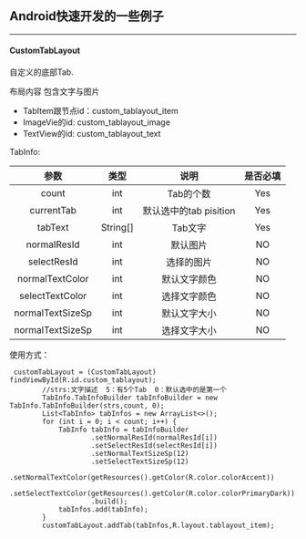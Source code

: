 ## Android快速开发的一些例子
---

#### CustomTabLayout
自定义的底部Tab.

布局内容 包含文字与图片

-  TabItem跟节点id：custom_tablayout_item
-  ImageVie的id: custom_tablayout_image
-  TextView的id: custom_tablayout_text

TabInfo:

| 参数        | 类型           | 说明 | 是否必填|
| :-------------: |:-------------:| :-----:|:----:|
| count      | int | Tab的个数 | Yes|
| currentTab | int      |  默认选中的tab pisition |Yes|
| tabText | String[]     |    Tab文字 |Yes|
| normalResId | int     |    默认图片 | NO|
| selectResId |int      |    选择的图片 |NO|
| normalTextColor | int    |    默认文字颜色 |NO|
| selectTextColor | int      |   选择文字颜色 |NO|
| normalTextSizeSp | int      |   默认文字大小 |NO|
| normalTextSizeSp | int      |   选择文字大小 |NO|
使用方式：

```
 customTabLayout = (CustomTabLayout) findViewById(R.id.custom_tablayout);
        //strs:文字描述  5：有5个Tab  0：默认选中的是第一个
        TabInfo.TabInfoBuilder tabInfoBuilder = new TabInfo.TabInfoBuilder(strs,count, 0);
        List<TabInfo> tabInfos = new ArrayList<>();
        for (int i = 0; i < count; i++) {
            TabInfo tabInfo = tabInfoBuilder
                    .setNormalResId(normalResId[i])
                    .setSelectResId(selectResId[i])
                    .setNormalTextSizeSp(12)
                    .setSelectTextSizeSp(12)
                    .setNormalTextColor(getResources().getColor(R.color.colorAccent))
                    .setSelectTextColor(getResources().getColor(R.color.colorPrimaryDark))
                    .build();
            tabInfos.add(tabInfo);
        }
        customTabLayout.addTab(tabInfos,R.layout.tablayout_item);

```
